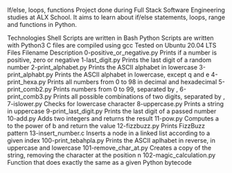 If/else, loops, functions
Project done during Full Stack Software Engineering studies at ALX School. It aims to learn about if/else statements, loops, range and functions in Python.

Technologies
Shell Scripts are written in Bash 
Python Scripts are written with Python3
C files are compiled using gcc 
Tested on Ubuntu 20.04 LTS
Files
Filename	Description
0-positive_or_negative.py	Prints if a number is positive, zero or negative
1-last_digit.py			Prints the last digit of a random number
2-print_alphabet.py		Prints the ASCII alphabet in lowercase
3-print_alphabt.py		Prints the ASCII alphabet in lowercase, except q and e
4-print_hexa.py			Prints all numbers from 0 to 98 in decimal and hexadecimal
5-print_comb2.py		Prints numbers from 0 to 99, separated by ,
6-print_comb3.py		Prints all possible combinations of two digits, separated by ,
7-islower.py			Checks for lowercase character
8-uppercase.py			Prints a string in uppercase
9-print_last_digit.py		Prints the last digit of a passed number
10-add.py			Adds two integers and returns the result
11-pow.py			Computes a to the power of b and return the value
12-fizzbuzz.py			Prints FizzBuzz pattern
13-insert_number.c		Inserts a node in a linked list according to a given index
100-print_tebahpla.py		Prints the ASCII aplhabet in reverse, in uppercase and lowercase
101-remove_char_at.py		Creates a copy of the string, removing the character at the position n
102-magic_calculation.py	Function that does exactly the same as a given Python bytecode